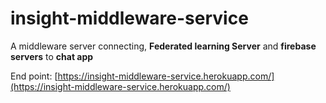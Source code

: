 # insight-middleware-service
A middleware server connecting, **Federated learning Server** and **firebase servers** to **chat app**


End point: [https://insight-middleware-service.herokuapp.com/](https://insight-middleware-service.herokuapp.com/)
